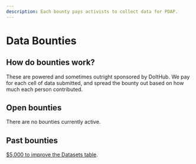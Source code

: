 ```yaml
---
description: Each bounty pays activists to collect data for PDAP.
---
```


# Data Bounties

## How do bounties work?

These are powered and sometimes outright sponsored by DoltHub. We pay for each cell of data submitted, and spread the bounty out based on how much each person contributed.

## Open bounties

There are no bounties currently active.

## Past bounties

[$5,000 to improve the Datasets table](https://www.dolthub.com/repositories/pdap/datasets/bounties/3c259649-762e-438b-a538-b14be4d0507a).
